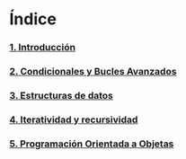 # Índice

### **[1. Introducción](./1.%20Introducción.md)**
### **[2. Condicionales y Bucles Avanzados](./2.%20Condicionales%20y%20bucles%20avanzados.md)**
### **[3. Estructuras de datos](./3.%20Estructuras%20de%20datos.md)**
### **[4. Iteratividad y recursividad](./4.%20Iteratividad%20y%20recursividad.md)**
### **[5. Programación Orientada a Objetas](./5.%20Programación%20Orientada%20a%20Objetos.md)**
